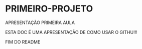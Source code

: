 # PRIMEIRO-PROJETO
APRESENTAÇÃO PRIMEIRA AULA

ESTA DOC É UMA APRESENTAÇÃO DE COMO USAR O GITHU!!!

FIM DO README
